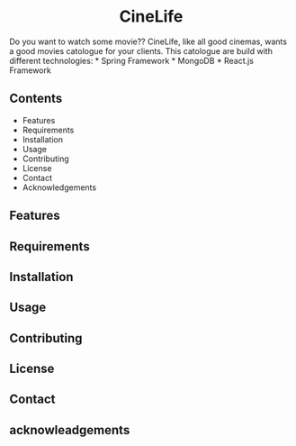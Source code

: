 <center><h1>CineLife</h1></center>
Do you want to watch some movie??
CineLife, like all good cinemas, wants a good movies catologue for your clients. This catologue are build with different technologies:
* Spring Framework
* MongoDB
* React.js Framework

<h2>Contents</h2>
<ul>
  <li>Features</li>
  <li>Requirements</li>
  <li>Installation</li>
  <li>Usage</li>
  <li>Contributing</li>
  <li>License</li>
  <li>Contact</li>
  <li>Acknowledgements</li>
</ul>

<h2 id="features">Features</h2>

<h2 id="requirements">Requirements</h2>
<h2 id="installation">Installation</h2>
<h2 id="usage">Usage</h2>
<h2 id="contributing">Contributing</h2>
<h2 id="license">License</h2>
<h2 id="contact">Contact</h2>
<h2 id="acknowleadgements">acknowleadgements</h2>
